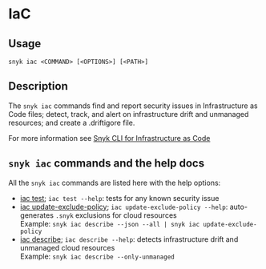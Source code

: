 # IaC

## Usage

`snyk iac <COMMAND> [<OPTIONS>] [<PATH>]`

## Description

The `snyk iac` commands find and report security issues in Infrastructure as Code files; detect, track, and alert on infrastructure drift and unmanaged resources; and create a .driftigore file.

For more information see [Snyk CLI for Infrastructure as Code](https://docs.snyk.io/scan-cloud-deployment/snyk-infrastructure-as-code/snyk-cli-for-infrastructure-as-code)

## `snyk iac` commands and the help docs

All the `snyk iac` commands are listed here with the help options:

- [iac test](iac-test.md); `iac test --help`: tests for any known security issue
- [iac update-exclude-policy](iac-update-exclude-policy.md); `iac update-exclude-policy --help`: auto-generates `.snyk` exclusions for cloud resources\
  Example: `snyk iac describe --json --all | snyk iac update-exclude-policy`
- [iac describe](iac-describe.md); `iac describe --help`: detects infrastructure drift and unmanaged cloud resources\
  Example: `snyk iac describe --only-unmanaged`
